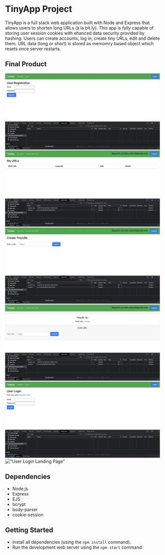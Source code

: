 # TinyApp Project

TinyApp is a full stack web application built with Node and Express that allows users to shorten long URLs (à la bit.ly).
This app is fully capable of storing user session cookies with ehanced data security provided by hashing. Users can create accounts, log in, create tiny URLs, edit and delete them. URL data (long or short) is stored as memomry based object which resets once server restarts.

## Final Product

!["User Registration Page"](https://github.com/ZaSal1990/tinyapp/blob/main/screenShots/userRegistrationPage.png)
!["User Login Page Default"](https://github.com/ZaSal1990/tinyapp/blob/main/screenShots/logInLandingPageDefault.png)
!["Create URL Page"](https://github.com/ZaSal1990/tinyapp/blob/main/screenShots/createURLPage.png)
!["Edit URL page"](https://github.com/ZaSal1990/tinyapp/blob/main/screenShots/editURLPage.png)
!["User Login Page"](https://github.com/ZaSal1990/tinyapp/blob/main/screenShots/userLoginPage.png)
!["User Login Landing Page"](https://github.com/ZaSal1990/tinyapp/blob/main/tinyapp/screenShots/userLogInLandingPage.png)

## Dependencies

- Node.js
- Express
- EJS
- bcrypt
- body-parser
- cookie-session


## Getting Started

- Install all dependencies (using the `npm install` command).
- Run the development web server using the `npm start` command.

